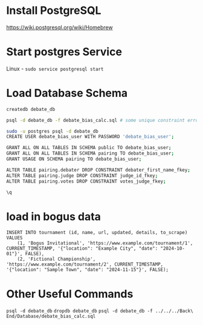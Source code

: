 # Install PostgreSQL

https://wiki.postgresql.org/wiki/Homebrew

# Start postgres Service
Linux - `sudo service postgresql start`

# Load Database Schema

```bash
createdb debate_db

psql -d debate_db -f debate_bias_calc.sql # some unique constraint error are fine here

sudo -u postgres psql -d debate_db
CREATE USER debate_bias_user WITH PASSWORD 'debate_bias_user';

GRANT ALL ON ALL TABLES IN SCHEMA public TO debate_bias_user;
GRANT ALL ON ALL TABLES IN SCHEMA pairing TO debate_bias_user;
GRANT USAGE ON SCHEMA pairing TO debate_bias_user;

ALTER TABLE pairing.debater DROP CONSTRAINT debater_first_name_fkey;
ALTER TABLE pairing.judge DROP CONSTRAINT judge_id_fkey;
ALTER TABLE pairing.votes DROP CONSTRAINT votes_judge_fkey;

\q


```

# load in bogus data

```psql
INSERT INTO tournament (id, name, url, updated, details, to_scrape)
VALUES
    (1, 'Bogus Invitational', 'https://www.example.com/tournament/1', CURRENT_TIMESTAMP, '{"location": "Example City", "date": "2024-10-01"}', FALSE),
    (2, 'Fictional Championship', 'https://www.example.com/tournament/2', CURRENT_TIMESTAMP, '{"location": "Sample Town", "date": "2024-11-15"}', FALSE);
```

# Other Useful Commands
`psql -d debate_db`
`dropdb debate_db`
`psql -d debate_db -f ../../../Back\ End/Database/debate_bias_calc.sql`
